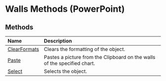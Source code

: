 
# Walls Methods (PowerPoint)

## Methods



|**Name**|**Description**|
|:-----|:-----|
|[ClearFormats](0c942880-731c-1ed5-144d-014749de3115.md)|Clears the formatting of the object.|
|[Paste](97c99ea4-065d-b52e-21c5-8d42eb861a82.md)|Pastes a picture from the Clipboard on the walls of the specified chart. |
|[Select](795eb1c8-54a9-2f53-d1d5-db257c20b7f3.md)|Selects the object.|
